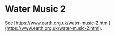 # Water Music 2

See [https://www.earth.org.uk/water-music-2.html](https://www.earth.org.uk/water-music-2.html).